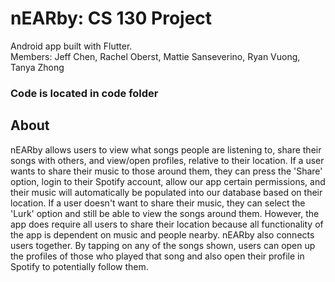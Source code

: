 # nEARby: CS 130 Project
Android app built with Flutter.
<br/>
Members: Jeff Chen, Rachel Oberst, Mattie Sanseverino, Ryan Vuong, Tanya Zhong

### Code is located in code folder

## About
nEARby allows users to view what songs people are listening to, share their songs with others, 
and view/open profiles, relative to their location. If a user wants to share their music to those around them,
they can press the 'Share' option, login to their Spotify account, allow our app certain permissions, and their music
will automatically be populated into our database based on their location. If a user doesn't want to share their music,
they can select the 'Lurk' option and still be able to view the songs around them. However, the app does require all users to share their location
because all functionality of the app is dependent on music and people nearby. nEARby also connects users together. By tapping
on any of the songs shown, users can open up the profiles of those who played that song and also open their profile in Spotify to potentially
follow them. 